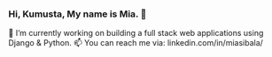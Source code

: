 ### Hi, Kumusta, My name is Mia. 👋

<!-- **msibala/msibala** is a ✨ _special_ ✨ repository because its `README.md` (this file) appears on your GitHub profile.

Here are some ideas to get you started: -->
🔭 I’m currently working on building a full stack web applications using Django & Python.
📫 You can reach me via: linkedin.com/in/miasibala/

